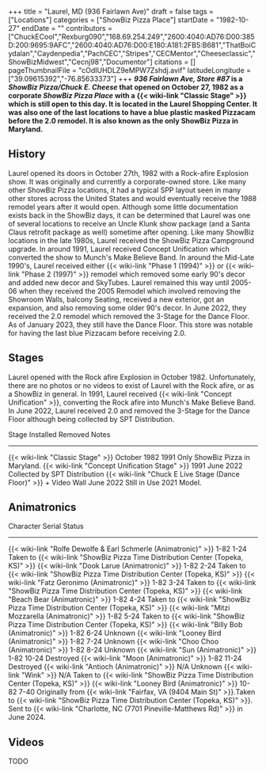 +++
title = "Laurel, MD (936 Fairlawn Ave)"
draft = false
tags = ["Locations"]
categories = ["ShowBiz Pizza Place"]
startDate = "1982-10-27"
endDate = ""
contributors = ["ChuckECool","Rexburg090","168.69.254.249","2600:4040:AD76:D00:385D:200:9695:9AFC","2600:4040:AD76:D00:E180:A181:2FB5:B681","ThatBoiCydalan","Caydenpedia","PachCEC","Stripes","CECMentor","Cheeseclassic","ShowBizMidwest","Cecnj98","Documentor"]
citations = []
pageThumbnailFile = "cOdIUHDLZ9eMPW7Zshdj.avif"
latitudeLongitude = ["39.09615392","-76.85633373"]
+++
***936 Fairlawn Ave, Store #87* is a *ShowBiz Pizza/Chuck E. Cheese* that opened on October 27, 1982 as a corporate *ShowBiz Pizza Place* with a {{< wiki-link "Classic Stage" >}} which is still open to this day. It is located in the Laurel Shopping Center. It was also one of the last locations to have a blue plastic masked Pizzacam before the 2.0 remodel. It is also known as the only ShowBiz Pizza in Maryland.**

## History

Laurel opened its doors in October 27th, 1982 with a Rock-afire Explosion show. It was originally and currently a corporate-owned store. Like many other ShowBiz Pizza locations, it had a typical SPP layout seen in many other stores across the United States and would eventually receive the 1988 remodel years after it would open. Although some little documentation exists back in the ShowBiz days, it can be determined that Laurel was one of several locations to receive an Uncle Klunk show package (and a Santa Claus retrofit package as well) sometime after opening. Like many ShowBiz locations in the late 1980s, Laurel received the ShowBiz Pizza Campground upgrade.
In around 1991, Laurel received Concept Unification which converted the show to Munch's Make Believe Band. In around the Mid-Late 1990's, Laurel received either {{< wiki-link "Phase 1 (1994)" >}} or {{< wiki-link "Phase 2 (1997)" >}} remodel which removed some early 90's decor and added new decor and SkyTubes. Laurel remained this way until 2005-06 when they received the 2005 Remodel which involved removing the Showroom Walls, balcony Seating, received a new exterior, got an expansion, and also removing some older 90's decor. In June 2022, they received the 2.0 remodel which removed the 3-Stage for the Dance Floor. As of January 2023, they still have the Dance Floor. This store was notable for having the last blue Pizzacam before receiving 2.0.

## Stages

Laurel opened with the Rock afire Explosion in October 1982. Unfortunately, there are no photos or no videos to exist of Laurel with the Rock afire, or as a ShowBiz in general.
In 1991, Laurel received {{< wiki-link "Concept Unification" >}}, converting the Rock afire into Munch's Make Believe Band.
In June 2022, Laurel received 2.0 and removed the 3-Stage for the Dance Floor although being collected by SPT Distribution.

  Stage                                                                   Installed      Removed        Notes
  ----------------------------------------------------------------------- -------------- -------------- ---------------------------------
  {{< wiki-link "Classic Stage" >}}                                   October 1982   1991           Only ShowBiz Pizza in Maryland.
  {{< wiki-link "Concept Unification Stage" >}}                       1991           June 2022      Collected by SPT Distribution
  {{< wiki-link "Chuck E Live Stage (Dance Floor)" >}} + Video Wall   June 2022      Still in Use   2021 Model.

## Animatronics

  Character                                                             Serial       Status
  --------------------------------------------------------------------- ------------ ---------------------------------------------------------------------------------------------------------------------------------------------------------------------------------------------------------------------------------------------------
  {{< wiki-link "Rolfe Dewolfe & Earl Schmerle (Animatronic)" >}}   1-82 1-24    Taken to {{< wiki-link "ShowBiz Pizza Time Distribution Center (Topeka, KS)" >}}
  {{< wiki-link "Dook Larue (Animatronic)" >}}                      1-82 2-24    Taken to {{< wiki-link "ShowBiz Pizza Time Distribution Center (Topeka, KS)" >}}
  {{< wiki-link "Fatz Geronimo (Animatronic)" >}}                   1-82 3-24    Taken to {{< wiki-link "ShowBiz Pizza Time Distribution Center (Topeka, KS)" >}}
  {{< wiki-link "Beach Bear (Animatronic)" >}}                      1-82 4-24    Taken to {{< wiki-link "ShowBiz Pizza Time Distribution Center (Topeka, KS)" >}}
  {{< wiki-link "Mitzi Mozzarella (Animatronic)" >}}                1-82 5-24    Taken to {{< wiki-link "ShowBiz Pizza Time Distribution Center (Topeka, KS)" >}}
  {{< wiki-link "Billy Bob (Animatronic)" >}}                       1-82 6-24    Unknown
  {{< wiki-link "Looney Bird (Animatronic)" >}}                     1-82 7-24    Unknown
  {{< wiki-link "Choo Choo (Animatronic)" >}}                       1-82 8-24    Unknown
  {{< wiki-link "Sun (Animatronic)" >}}                             1-82 10-24   Destroyed
  {{< wiki-link "Moon (Animatronic)" >}}                            1-82 11-24   Destroyed
  {{< wiki-link "Antioch (Animatronic)" >}}                         N/A          Unknown
  {{< wiki-link "Wink" >}}                                          N/A          Taken to {{< wiki-link "ShowBiz Pizza Time Distribution Center (Topeka, KS)" >}}
  {{< wiki-link "Looney Bird (Animatronic)" >}}                     10-82 7-40   Originally from {{< wiki-link "Fairfax, VA (9404 Main St)" >}}.Taken to {{< wiki-link "ShowBiz Pizza Time Distribution Center (Topeka, KS)" >}}. Sent to {{< wiki-link "Charlotte, NC (7701 Pineville-Matthews Rd)" >}} in June 2024.

## Videos

TODO
